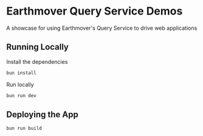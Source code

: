 # Earthmover Query Service Demos

A showcase for using Earthmover's Query Service to drive web applications

## Running Locally

Install the dependencies

```bash
bun install
```

Run locally

```bash
bun run dev
```

## Deploying the App

```bash
bun run build
```